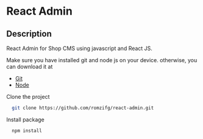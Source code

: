 # React Admin 
## Description
React Admin for Shop CMS using javascript and React JS.

Make sure you have installed git and node js on your device.
otherwise, you can download it at
- [Git](https://git-scm.com/)
- [Node](https://nodejs.org/en)

Clone the project
```bash
  git clone https://github.com/romzifg/react-admin.git
```

Install package
```bash
  npm install
```
